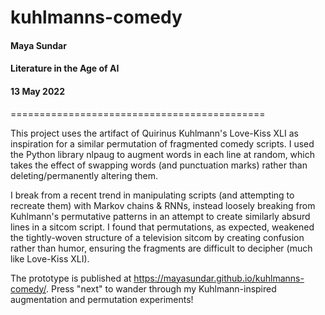 # kuhlmanns-comedy

#### Maya Sundar
#### Literature in the Age of AI
#### 13 May 2022

============================================

This project uses the artifact of Quirinus Kuhlmann's Love-Kiss XLI as inspiration for a similar permutation of fragmented comedy scripts.
I used the Python library nlpaug to augment words in each line at random, which takes the effect of swapping words
(and punctuation marks) rather than deleting/permanently altering them.

I break from a recent trend in manipulating scripts (and attempting to recreate them) with Markov chains & RNNs, instead loosely breaking from
Kuhlmann's permutative patterns in an attempt to create similarly absurd lines in a sitcom script. I found that permutations, as expected,
weakened the tightly-woven structure of a television sitcom by creating confusion rather than humor, ensuring the fragments are difficult
to decipher (much like Love-Kiss XLI).

The prototype is published at https://mayasundar.github.io/kuhlmanns-comedy/. Press "next" to wander through my Kuhlmann-inspired 
augmentation and permutation experiments!

